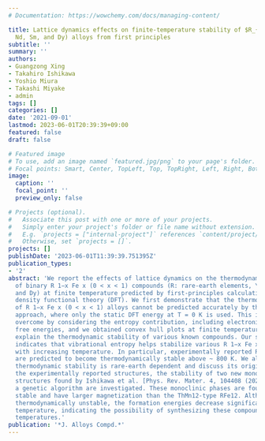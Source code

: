 ```yaml
---
# Documentation: https://wowchemy.com/docs/managing-content/

title: Lattice dynamics effects on finite-temperature stability of $R_{1−x}$Fe$_x$ ($R$ = Y, Ce,
  Nd, Sm, and Dy) alloys from first principles
subtitle: ''
summary: ''
authors:
- Guangzong Xing
- Takahiro Ishikawa
- Yoshio Miura
- Takashi Miyake
- admin
tags: []
categories: []
date: '2021-09-01'
lastmod: 2023-06-01T20:39:39+09:00
featured: false
draft: false

# Featured image
# To use, add an image named `featured.jpg/png` to your page's folder.
# Focal points: Smart, Center, TopLeft, Top, TopRight, Left, Right, BottomLeft, Bottom, BottomRight.
image:
  caption: ''
  focal_point: ''
  preview_only: false

# Projects (optional).
#   Associate this post with one or more of your projects.
#   Simply enter your project's folder or file name without extension.
#   E.g. `projects = ["internal-project"]` references `content/project/deep-learning/index.md`.
#   Otherwise, set `projects = []`.
projects: []
publishDate: '2023-06-01T11:39:39.751395Z'
publication_types:
- '2'
abstract: 'We report the effects of lattice dynamics on the thermodynamic stability
  of binary R 1−x Fe x (0 < x < 1) compounds (R: rare-earth elements, Y, Ce, Nd, Sm,
  and Dy) at finite temperature predicted by first-principles calculation based on
  density functional theory (DFT). We first demonstrate that the thermodynamic stability
  of R 1−x Fe x (0 < x < 1) alloys cannot be predicted accurately by the conventional
  approach, where only the static DFT energy at T = 0 K is used. This issue can be
  overcome by considering the entropy contribution, including electronic and vibrational
  free energies, and we obtained convex hull plots at finite temperatures that successfully
  explain the thermodynamic stability of various known compounds. Our systematic calculation
  indicates that vibrational entropy helps stabilize various R 1−x Fe x compounds
  with increasing temperature. In particular, experimentally reported R 2Fe17 compounds
  are predicted to become thermodynamically stable above ~ 800 K. We also show that
  thermodynamic stability is rare-earth dependent and discuss its origin. Besides
  the experimentally reported structures, the stability of two new monoclinic RFe12
  structures found by Ishikawa et al. [Phys. Rev. Mater. 4, 104408 (2020)] based on
  a genetic algorithm are investigated. These monoclinic phases are found to be dynamically
  stable and have larger magnetization than the ThMn12-type RFe12. Although they are
  thermodynamically unstable, the formation energies decrease significantly with increasing
  temperature, indicating the possibility of synthesizing these compounds at high
  temperatures.'
publication: '*J. Alloys Compd.*'
---
```

